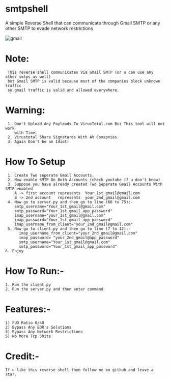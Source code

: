 # smtpshell
A simple Reverse Shell that can communicate through Gmail SMTP or any other SMTP to evade network restrictions

![gmail](https://user-images.githubusercontent.com/82051128/235435093-0b482435-88b3-405c-98f9-fa218b2ed95f.PNG)

# Note:
     This reverse shell communicates Via Gmail SMTP (or u can use any other smtps as well)
     but Gmail SMTP is valid because most of the companies block unknown traffic
     so gmail traffic is valid and allowed everywhere.
  
# Warning:
     1. Don't Upload Any Payloads To VirusTotal.com Bcz This tool will not work
        with Time.
     2. Virustotal Share Signatures With AV Comapnies.
     3. Again Don't be an Idiot!

# How To Setup
     1. Create Two seperate Gmail Accounts.
     2. Now enable SMTP On Both Accounts (check youtube if u don't know)
     3. Suppose you have already created Two Seperate Gmail Accounts With SMTP enabled
        A -> first account represents  Your_1st_gmail@gmail.com
        B -> 2nd account   represents  your_2nd_gmail@gmail.com
     4. Now go to server.py and then go to line (66 to 75):-
        smtp_username="Your_1st_gmail@gmail.com"
        smtp_password="Your_1st_gmail_app_password"
        imap_username="your_1st_gmail@gmail.com"
        imap_password="Your_1st_gmail_app_password"
        imap_username_from_client="your_2nd_gmail@gmail.com"
     5. Now go to client.py and then go to line (7 to 12):-
          imap_username_from_client="your_2nd_gmail@gmail.com"
          imap_password= "your_2nd_gmail@app_password"
          smtp_username="Your_1st_gmail@gmail.com"
          smtp_password="Your_1st_gmail_app_password"
    6. Enjoy
  
# How To Run:-
    1. Run the client.py
    2. Run the server.py and then enter command
    
# Features:-

    1) FUD Ratio 0/40
    2) Bypass Any EDR's Solutions
    3) Bypass Any Network Restrictions
    5) No More Tcp Shits

# Credit:-
    If u like this reverse shell then follow me on github and leave a star.
